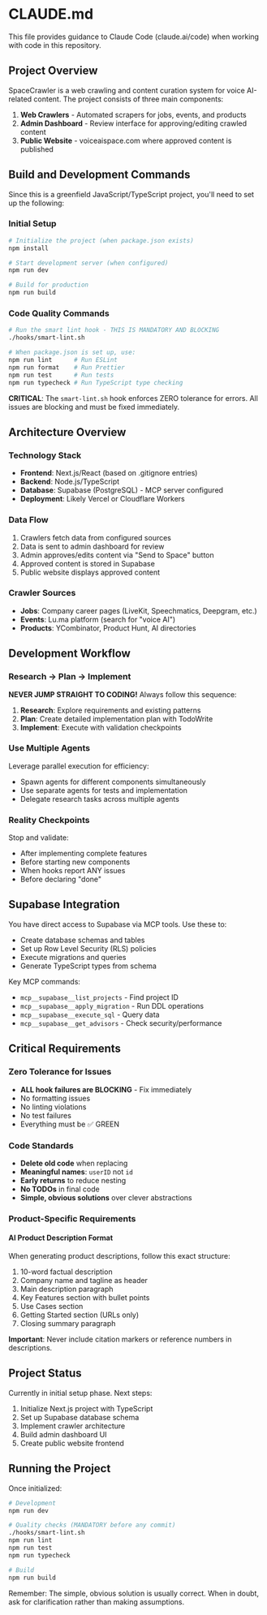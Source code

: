 # CLAUDE.md

This file provides guidance to Claude Code (claude.ai/code) when working with code in this repository.

## Project Overview

SpaceCrawler is a web crawling and content curation system for voice AI-related content. The project consists of three main components:
1. **Web Crawlers** - Automated scrapers for jobs, events, and products
2. **Admin Dashboard** - Review interface for approving/editing crawled content  
3. **Public Website** - voiceaispace.com where approved content is published

## Build and Development Commands

Since this is a greenfield JavaScript/TypeScript project, you'll need to set up the following:

### Initial Setup
```bash
# Initialize the project (when package.json exists)
npm install

# Start development server (when configured)
npm run dev

# Build for production
npm run build
```

### Code Quality Commands
```bash
# Run the smart lint hook - THIS IS MANDATORY AND BLOCKING
./hooks/smart-lint.sh

# When package.json is set up, use:
npm run lint      # Run ESLint
npm run format    # Run Prettier
npm run test      # Run tests
npm run typecheck # Run TypeScript type checking
```

**CRITICAL**: The `smart-lint.sh` hook enforces ZERO tolerance for errors. All issues are blocking and must be fixed immediately.

## Architecture Overview

### Technology Stack
- **Frontend**: Next.js/React (based on .gitignore entries)
- **Backend**: Node.js/TypeScript
- **Database**: Supabase (PostgreSQL) - MCP server configured
- **Deployment**: Likely Vercel or Cloudflare Workers

### Data Flow
1. Crawlers fetch data from configured sources
2. Data is sent to admin dashboard for review
3. Admin approves/edits content via "Send to Space" button
4. Approved content is stored in Supabase
5. Public website displays approved content

### Crawler Sources
- **Jobs**: Company career pages (LiveKit, Speechmatics, Deepgram, etc.)
- **Events**: Lu.ma platform (search for "voice AI")
- **Products**: YCombinator, Product Hunt, AI directories

## Development Workflow

### Research → Plan → Implement
**NEVER JUMP STRAIGHT TO CODING!** Always follow this sequence:
1. **Research**: Explore requirements and existing patterns
2. **Plan**: Create detailed implementation plan with TodoWrite
3. **Implement**: Execute with validation checkpoints

### Use Multiple Agents
Leverage parallel execution for efficiency:
- Spawn agents for different components simultaneously
- Use separate agents for tests and implementation
- Delegate research tasks across multiple agents

### Reality Checkpoints
Stop and validate:
- After implementing complete features
- Before starting new components
- When hooks report ANY issues
- Before declaring "done"

## Supabase Integration

You have direct access to Supabase via MCP tools. Use these to:
- Create database schemas and tables
- Set up Row Level Security (RLS) policies
- Execute migrations and queries
- Generate TypeScript types from schema

Key MCP commands:
- `mcp__supabase__list_projects` - Find project ID
- `mcp__supabase__apply_migration` - Run DDL operations
- `mcp__supabase__execute_sql` - Query data
- `mcp__supabase__get_advisors` - Check security/performance

## Critical Requirements

### Zero Tolerance for Issues
- **ALL hook failures are BLOCKING** - Fix immediately
- No formatting issues
- No linting violations  
- No test failures
- Everything must be ✅ GREEN

### Code Standards
- **Delete old code** when replacing
- **Meaningful names**: `userID` not `id`
- **Early returns** to reduce nesting
- **No TODOs** in final code
- **Simple, obvious solutions** over clever abstractions

### Product-Specific Requirements

#### AI Product Description Format
When generating product descriptions, follow this exact structure:
1. 10-word factual description
2. Company name and tagline as header
3. Main description paragraph
4. Key Features section with bullet points
5. Use Cases section
6. Getting Started section (URLs only)
7. Closing summary paragraph

**Important**: Never include citation markers or reference numbers in descriptions.

## Project Status

Currently in initial setup phase. Next steps:
1. Initialize Next.js project with TypeScript
2. Set up Supabase database schema
3. Implement crawler architecture
4. Build admin dashboard UI
5. Create public website frontend

## Running the Project

Once initialized:
```bash
# Development
npm run dev

# Quality checks (MANDATORY before any commit)
./hooks/smart-lint.sh
npm run lint
npm run test
npm run typecheck

# Build
npm run build
```

Remember: The simple, obvious solution is usually correct. When in doubt, ask for clarification rather than making assumptions.